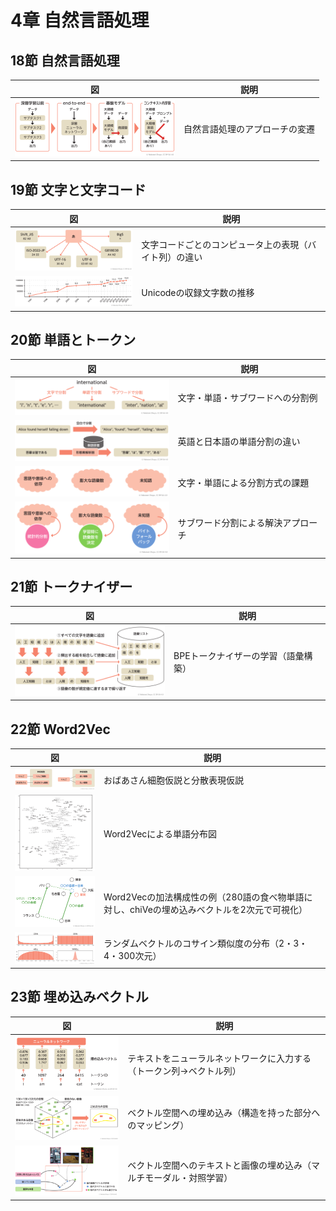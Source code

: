 # 4章 自然言語処理

## 18節 自然言語処理

|図|説明|
|----|----|
|[![自然言語処理のアプローチの変遷](thumbs/chatgpt-book-ch4-18-1-nlp-approach-stages.png)](chatgpt-book-ch4-18-1-nlp-approach-stages.png)|自然言語処理のアプローチの変遷|

## 19節 文字と文字コード

|図|説明|
|----|----|
|[![文字コードごとのコンピュータ上の表現（バイト列）の違い](thumbs/chatgpt-book-ch4-19-1-char-encoding.png)](chatgpt-book-ch4-19-1-char-encoding.png)|文字コードごとのコンピュータ上の表現（バイト列）の違い|
|[![Unicodeの収録文字数の推移](thumbs/chatgpt-book-ch4-19-2-unicode-count-flow.png)](chatgpt-book-ch4-19-2-unicode-count-flow.png)|Unicodeの収録文字数の推移|

## 20節 単語とトークン

|図|説明|
|----|----|
|[![文字・単語・サブワードへの分割例](thumbs/chatgpt-book-ch4-20-1-text-splitting-types.png)](chatgpt-book-ch4-20-1-text-splitting-types.png)|文字・単語・サブワードへの分割例|
|[![英語と日本語の単語分割の違い](thumbs/chatgpt-book-ch4-20-2-tokenization-en-ja.png)](chatgpt-book-ch4-20-2-tokenization-en-ja.png)|英語と日本語の単語分割の違い|
|[![文字・単語による分割方式の課題](thumbs/chatgpt-book-ch4-20-3-tokenization-challenges.png)](chatgpt-book-ch4-20-3-tokenization-challenges.png)|文字・単語による分割方式の課題|
|[![サブワード分割による解決アプローチ](thumbs/chatgpt-book-ch4-20-4-subword-tokenization-solutions.png)](chatgpt-book-ch4-20-4-subword-tokenization-solutions.png)|サブワード分割による解決アプローチ|

## 21節 トークナイザー

|図|説明|
|----|----|
|[![BPEトークナイザーの学習（語彙構築）](thumbs/chatgpt-book-ch4-21-1-bpe-vocab-construction.png)](chatgpt-book-ch4-21-1-bpe-vocab-construction.png)|BPEトークナイザーの学習（語彙構築）|

## 22節 Word2Vec

|図|説明|
|----|----|
|[![おばあさん細胞仮説と分散表現仮説](thumbs/chatgpt-book-ch4-22-1-neural-representation-hypothesis.png)](chatgpt-book-ch4-22-1-neural-representation-hypothesis.png)|おばあさん細胞仮説と分散表現仮説|
|[![Word2Vecによる単語分布図](thumbs/chatgpt-book-ch4-22-2-word2vec-embedding.png)](chatgpt-book-ch4-22-2-word2vec-embedding.png)|Word2Vecによる単語分布図|
|[![Word2Vecの加法構成性の例（280語の食べ物単語に対し、chiVeの埋め込みベクトルを2次元で可視化）](thumbs/chatgpt-book-ch4-22-3-compositional-word2vec-embedding.png)](chatgpt-book-ch4-22-3-compositional-word2vec-embedding.png)|Word2Vecの加法構成性の例（280語の食べ物単語に対し、chiVeの埋め込みベクトルを2次元で可視化）|
|[![ランダムベクトルのコサイン類似度の分布（2・3・4・300次元）](thumbs/chatgpt-book-ch4-22-4-cos-sim-distribution-by-dimension.png)](chatgpt-book-ch4-22-4-cos-sim-distribution-by-dimension.png)|ランダムベクトルのコサイン類似度の分布（2・3・4・300次元）|

## 23節 埋め込みベクトル

|図|説明|
|----|----|
|[![テキストをニューラルネットワークに入力する（トークン列→ベクトル列）](thumbs/chatgpt-book-ch4-23-1-text-embedding-flow.png)](chatgpt-book-ch4-23-1-text-embedding-flow.png)|テキストをニューラルネットワークに入力する（トークン列→ベクトル列）|
|[![ベクトル空間への埋め込み（構造を持った部分へのマッピング）](thumbs/chatgpt-book-ch4-23-2-sub-variety-embedding.png)](chatgpt-book-ch4-23-2-sub-variety-embedding.png)|ベクトル空間への埋め込み（構造を持った部分へのマッピング）|
|[![ベクトル空間へのテキストと画像の埋め込み（マルチモーダル・対照学習）](thumbs/chatgpt-book-ch4-23-3-contrastive-learning-text-image.png)](chatgpt-book-ch4-23-3-contrastive-learning-text-image.png)|ベクトル空間へのテキストと画像の埋め込み（マルチモーダル・対照学習）|

